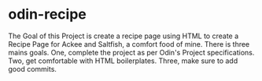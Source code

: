 # odin-recipe
The Goal of this Project is create a recipe page using HTML to create a Recipe Page for Ackee and Saltfish, a comfort food of mine. There is three mains goals. One, complete the project as per Odin's Project specifications. Two, get comfortable with HTML boilerplates. Three, make sure to add good commits.